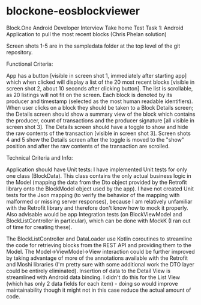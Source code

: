 # blockone-eosblockviewer
Block.One Android Developer Interview Take home Test 
Task 1: Android Application to pull the most recent blocks (Chris Phelan solution)

Screen shots 1-5 are in the sampledata folder at the top level of the git repository.

Functional Criteria:

App has a button [visible in screen shot 1, immediately after starting app] which when clicked will display a list of the 20 most recent blocks [visible in screen shot 2, about 10 seconds after clicking button].  The list is scrollable, as 20 listings will not fit on the screen. Each block is denoted by its producer and timestamp (selected as the most human readable identifiers).
When user clicks on a block they should be taken to a Block Details screen; the Details screen should show a summary view of the block which contains the producer, count of transactions and the producer signature [all visible in screen shot 3].
The Details screen should have a toggle to show and hide the raw contents of the transaction [visible in screen shot 3]. Screen shots 4 and 5 show the Details screen after the toggle is moved to the "show" position and after the raw contents of the transaction are scrolled.

Technical Criteria and Info:

Application should have Unit tests: I have implemented Unit tests for only one class (BlockData). This class contains the only actual business logic in the Model (mapping the data from the Dto object provided by the Retrofit library onto the BlockModel object used by the app). I have not created Unit tests for the Json mapping (to verify the behavior of the mapping with malformed or missing server responses), because I am relatively unfamiliar with the Retrofit library and therefore don't know how to mock it properly. Also advisable would be app Integration tests (on BlockViewModel and BlockListController in particular), which can be done with MockK (I ran out of time for creating these).

The BlockListController and DataLoader use Kotlin coroutines to streamline the code for retrieving blocks from the REST API and providing them to the Model. The Model->ViewModel->View interaction could be further improved by taking advantage of more of the annotations available with the Retrofit and Moshi libraries (I'm pretty sure with some additional work the DTO layer could be entirely eliminated). Insertion of data to the Detail View is streamlined with Android data binding. I didn't do this for the List View (which has only 2 data fields for each item) - doing so would improve maintainability though it might not in this case reduce the actual amount of code.
